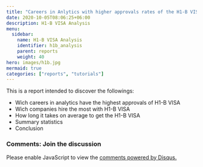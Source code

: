 ```yaml
---
title: "Careers in Anlytics with higher approvals rates of the H1-B VISA"
date: 2020-10-05T08:06:25+06:00
description: H1-B VISA Analysis
menu:
  sidebar:
    name: H1-B VISA Analysis
    identifier: h1b_analysis
    parent: reports
    weight: 40
hero: images/h1b.jpg
mermaid: true
categories: ["reports", "tutorials"]
---
```


This is a report intended to discover the followings:

- Wich careers in analytics have the highest approvals of H1-B VISA
- Wich companies hire the most with H1-B VISA
- How long it takes on average to get the H1-B VISA
- Summary statistics
- Conclusion

### Comments: Join the discussion
<script id="dsq-count-scr' src="//felipesena.disqus.com/count.is" async></script>
<div id="disqus_thread"></div>
<script>
    /**
    *  RECOMMENDED CONFIGURATION VARIABLES: EDIT AND UNCOMMENT THE SECTION BELOW TO INSERT DYNAMIC VALUES FROM YOUR PLATFORM OR CMS.
    *  LEARN WHY DEFINING THESE VARIABLES IS IMPORTANT: https://disqus.com/admin/universalcode/#configuration-variables    */
    /*
    var disqus_config = function () {
    this.page.url = PAGE_URL;  // Replace PAGE_URL with your page's canonical URL variable
    this.page.identifier = PAGE_IDENTIFIER; // Replace PAGE_IDENTIFIER with your page's unique identifier variable
    };
    */
    (function() { // DON'T EDIT BELOW THIS LINE
    var d = document, s = d.createElement('script');
    s.src = 'https://felipesena.disqus.com/embed.js';
    s.setAttribute('data-timestamp', +new Date());
    (d.head || d.body).appendChild(s);
    })();
</script>
<noscript>Please enable JavaScript to view the <a href="https://disqus.com/?ref_noscript">comments powered by Disqus.</a></noscript>